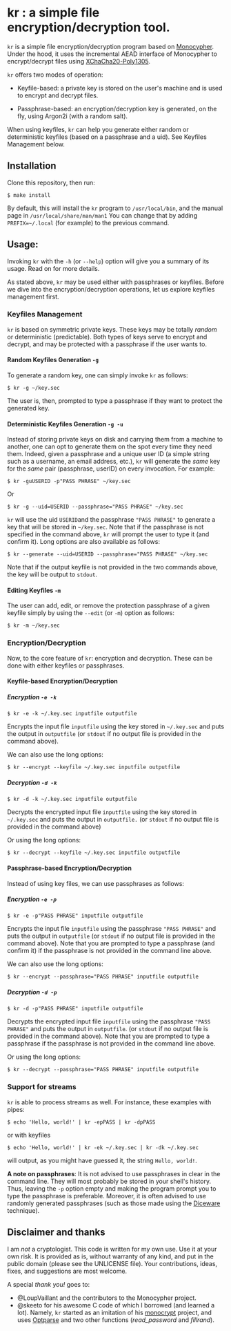 # kr : __a simple file encryption/decryption tool.__

`kr` is a simple file encryption/decryption program based on
[Monocypher](https://monocypher.org/). Under the hood, it uses the incremental
AEAD interface of Monocypher to encrypt/decrypt files using
[XChaCha20-Poly1305](https://monocypher.org/manual/aead).

`kr` offers two modes of operation:

- Keyfile-based: a private key is stored on the user's machine and is used to
  encrypt and decrypt files. 

- Passphrase-based: an encryption/decryption key is generated, on the fly, using
  Argon2i (with a random salt).

When using keyfiles, `kr` can help you generate either random or deterministic
keyfiles (based on a passphrase and a uid). See Keyfiles Management below.

## Installation

Clone this repository, then run:

```
$ make install
```

By default, this will install the `kr` program to `/usr/local/bin`, and the
manual page in `/usr/local/share/man/man1` You can change that by adding
`PREFIX=~/.local` (for example) to the previous command.

## Usage:

Invoking `kr` with the `-h` (or `--help`) option will give you a summary of its
usage. Read on for more details.


As stated above, `kr` may be used either with passphrases or keyfiles. Before we
dive into the encryption/decryption operations, let us explore keyfiles
management first.

### Keyfiles Management

`kr` is based on symmetric private keys. These keys may be totally _random_ or
deterministic (predictable). Both types of keys serve to encrypt and decrypt,
and may be protected with a passphrase if the user wants to.

#### Random Keyfiles Generation `-g`

To generate a random key, one can simply invoke `kr` as follows:

```
$ kr -g ~/key.sec
```
The user is, then, prompted to type a passphrase if they want to protect the
generated key.

#### Deterministic Keyfiles Generation `-g -u`

Instead of storing private keys on disk and carrying them from a machine to
another, one can opt to generate them on the spot every time they need them.
Indeed, given a passphrase and a unique user ID (a simple string such as a
username, an email address, etc.), `kr` will generate the _same_ key for the
_same_ pair (passphrase, userID) on every invocation. For example:

```
$ kr -guUSERID -p"PASS PHRASE" ~/key.sec
```
 Or 

```
$ kr -g --uid=USERID --passphrase="PASS PHRASE" ~/key.sec
```

`kr` will use the uid `USERID`and the passphrase `"PASS PHRASE"` to generate a
key that will be stored in `~/key.sec`. Note that if the passphrase is not
specified in the command above, `kr` will prompt the user to type it (and
confirm it). Long options are also available as follows:

```
$ kr --generate --uid=USERID --passphrase="PASS PHRASE" ~/key.sec
```

Note that if the output keyfile is not provided in the two commands above, the
key will be output to `stdout`.

#### Editing Keyfiles `-m`

The user can add, edit, or remove the protection passphrase of a given keyfile
simply by using the `--edit` (or `-m`) option as follows:

```
$ kr -m ~/key.sec
```

### Encryption/Decryption

Now, to the core feature of `kr`: encryption and decryption. These can be done
with either keyfiles or passphrases.

#### Keyfile-based Encryption/Decryption

##### Encryption `-e -k`

```
$ kr -e -k ~/.key.sec inputfile outputfile
```
Encrypts the input file `inputfile` using the key stored in `~/.key.sec` and
puts the output in `outputfile` (or `stdout` if no output file is provided in
the command above).

We can also use the long options:

```
$ kr --encrypt --keyfile ~/.key.sec inputfile outputfile
```

##### Decryption `-d -k`

```
$ kr -d -k ~/.key.sec inputfile outputfile
```
Decrypts the encrypted  input file `inputfile` using the key stored in
`~/.key.sec` and puts the output in `outputfile.` (or `stdout` if no output file
is provided in the command above)

Or using the long options:

```
$ kr --decrypt --keyfile ~/.key.sec inputfile outputfile
```

#### Passphrase-based Encryption/Decryption

Instead of using key files, we can use passphrases as follows:

##### Encryption `-e -p`

```
$ kr -e -p"PASS PHRASE" inputfile outputfile
```
Encrypts the input file `inputfile` using the passphrase `"PASS PHRASE"` and
puts the output in `outputfile` (or `stdout` if no output file is provided in
the command above). Note that you are prompted to type a passphrase (and confirm
it) if the passphrase is not provided in the command line above.

We can also use the long options:

```
$ kr --encrypt --passphrase="PASS PHRASE" inputfile outputfile
```

##### Decryption `-d -p`

```
$ kr -d -p"PASS PHRASE" inputfile outputfile
```
Decrypts the encrypted input file `inputfile` using the passphrase `"PASS
PHRASE"` and puts the output in `outputfile`. (or `stdout` if no output file is
provided in the command above). Note that you are prompted to type a passphrase
if the passphrase is not provided in the command line above.

Or using the long options:

```
$ kr --decrypt --passphrase="PASS PHRASE" inputfile outputfile
```

### Support for streams

`kr` is able to process streams as well. For instance, these examples with
pipes:

```
$ echo 'Hello, world!' | kr -epPASS | kr -dpPASS
```
or with keyfiles 

```
$ echo 'Hello, world!' | kr -ek ~/.key.sec | kr -dk ~/.key.sec

```
will output, as you might have guessed it, the string `Hello, world!`.


**A note on passphrases**: It is not advised to use passphrases in clear in
the command line. They will most probably be stored in your shell's history.
Thus, leaving the `-p` option empty and making the program prompt you to type
the passphrase is preferable. Moreover, it is often advised to use randomly
generated passphrases (such as those made using
the [Diceware](https://theworld.com/~reinhold/diceware.html) technique).

## Disclaimer and thanks

I am *not* a cryptologist. This code is written for my own use. Use it at your
own risk. It is provided as is, without warranty of any kind, and put in the
public domain (please see the UNLICENSE file). Your contributions, ideas, fixes,
and suggestions are most welcome.

A special *thank you!* goes to:

- @LoupVaillant and the contributors to the Monocypher project.
- @skeeto for his awesome C code of which I borrowed (and learned a lot).
  Namely, `kr` started as an imitation of his
  [monocrypt](https://github.com/skeeto/scratch/tree/master/monocrypt) project,
  and uses [Optparse](https://github.com/skeeto/optparse) and two other
  functions (_read_password_ and _fillrand_).
